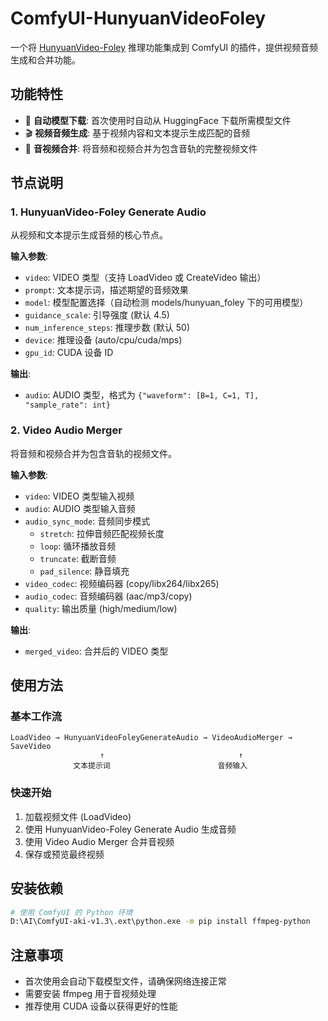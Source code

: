 # ComfyUI-HunyuanVideoFoley

一个将 [HunyuanVideo-Foley](https://github.com/Tencent-Hunyuan/HunyuanVideo-Foley) 推理功能集成到 ComfyUI 的插件，提供视频音频生成和合并功能。

## 功能特性

- 🎵 **自动模型下载**: 首次使用时自动从 HuggingFace 下载所需模型文件
- 🎬 **视频音频生成**: 基于视频内容和文本提示生成匹配的音频
- 🔧 **音视频合并**: 将音频和视频合并为包含音轨的完整视频文件

## 节点说明

### 1. HunyuanVideo-Foley Generate Audio
从视频和文本提示生成音频的核心节点。

**输入参数**:
- `video`: VIDEO 类型（支持 LoadVideo 或 CreateVideo 输出）
- `prompt`: 文本提示词，描述期望的音频效果
- `model`: 模型配置选择（自动检测 models/hunyuan_foley 下的可用模型）
- `guidance_scale`: 引导强度 (默认 4.5)
- `num_inference_steps`: 推理步数 (默认 50)
- `device`: 推理设备 (auto/cpu/cuda/mps)
- `gpu_id`: CUDA 设备 ID

**输出**:
- `audio`: AUDIO 类型，格式为 `{"waveform": [B=1, C=1, T], "sample_rate": int}`

### 2. Video Audio Merger
将音频和视频合并为包含音轨的视频文件。

**输入参数**:
- `video`: VIDEO 类型输入视频
- `audio`: AUDIO 类型输入音频
- `audio_sync_mode`: 音频同步模式
  - `stretch`: 拉伸音频匹配视频长度
  - `loop`: 循环播放音频
  - `truncate`: 截断音频
  - `pad_silence`: 静音填充
- `video_codec`: 视频编码器 (copy/libx264/libx265)
- `audio_codec`: 音频编码器 (aac/mp3/copy)
- `quality`: 输出质量 (high/medium/low)

**输出**:
- `merged_video`: 合并后的 VIDEO 类型

## 使用方法

### 基本工作流
```
LoadVideo → HunyuanVideoFoleyGenerateAudio → VideoAudioMerger → SaveVideo
                    ↑                              ↑
              文本提示词                        音频输入
```

### 快速开始
1. 加载视频文件 (LoadVideo)
2. 使用 HunyuanVideo-Foley Generate Audio 生成音频
3. 使用 Video Audio Merger 合并音视频
4. 保存或预览最终视频

## 安装依赖

```bash
# 使用 ComfyUI 的 Python 环境
D:\AI\ComfyUI-aki-v1.3\.ext\python.exe -m pip install ffmpeg-python
```

## 注意事项

- 首次使用会自动下载模型文件，请确保网络连接正常
- 需要安装 ffmpeg 用于音视频处理
- 推荐使用 CUDA 设备以获得更好的性能
